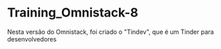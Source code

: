 # Training_Omnistack-8
Nesta versão do Omnistack, foi criado o "Tindev", que é um Tinder para desenvolvedores
